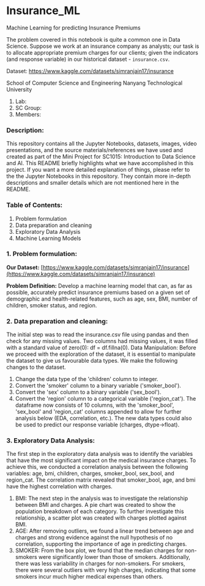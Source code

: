 # Insurance_ML
Machine Learning for predicting Insurance Premiums

The problem covered in this notebook is quite a common one in Data Science. Suppose we work at an insurance company as analysts; our task is to allocate appropriate premium charges for our clients; given the indicators (and response variable) in our historical dataset -  `insurance.csv`. 

Dataset: https://www.kaggle.com/datasets/simranjain17/insurance


School of Computer Science and Engineering Nanyang Technological University 
1. Lab: 
2. SC Group: 
3. Members:

### Description:
This repository contains all the Jupyter Notebooks, datasets, images, video presentations, and the source materials/references we have used and created as part of the Mini Project for SC1015: Introduction to Data Science and AI.
This README briefly highlights what we have accomplished in this project. If you want a more detailed explanation of things, please refer to the the Jupyter Notebooks in this repository. They contain more in-depth descriptions and smaller details which are not mentioned here in the README.

### Table of Contents:
1. Problem formulation
2. Data preparation and cleaning
3. Exploratory Data Analysis
4. Machine Learning Models

### 1. Problem formulation:
**Our Dataset:** [https://www.kaggle.com/datasets/simranjain17/insurance](https://www.kaggle.com/datasets/simranjain17/insurance)

**Problem Definition:** Develop a machine learning model that can, as far as possible, accurately predict insurance premiums based on a given set of demographic and health-related features, such as age, sex, BMI, number of children, smoker status, and region.

### 2. Data preparation and cleaning:
The initial step was to read the insurance.csv file using pandas and then check for any missing values. Two columns had missing values, it was filled with a standard value of zero(0): df = df.fillna(0).
Data Manipulation: Before we proceed with the exploration of the dataset, it is essential to manipulate the dataset to give us favourable data types. We make the following changes to the dataset.
1. Change the data type of the 'children' column to integer.
2. Convert the 'smoker' column to a binary variable ('smoker_bool').
3. Convert the 'sex' column to a binary variable ('sex_bool').
4. Convert the 'region' column to a categorical variable ('region_cat').
The dataframe now consists of 10 columns, with the 'smoker_bool', 'sex_bool' and 'region_cat' columns appended to allow for further analysis below (EDA, correlation, etc.). The new data types could also be used to predict our response variable (charges, dtype->float).

### 3. ****Exploratory Data Analysis:****
The first step in the exploratory data analysis was to identify the variables that have the most significant impact on the medical insurance charges. To achieve this, we conducted a correlation analysis between the following variables: age, bmi, children, charges, smoker_bool, sex_bool, and region_cat. The correlation matrix revealed that smoker_bool, age, and bmi have the highest correlation with charges.
1. BMI: The next step in the analysis was to investigate the relationship between BMI and charges. A pie chart was created to show the population breakdown of each category. To further investigate this relationship, a scatter plot was created with charges plotted against BMI.
2. AGE: After removing outliers, we found a linear trend between age and charges and strong evidence against the null hypothesis of no correlation, supporting the importance of age in predicting charges.
3. SMOKER: From the box plot, we found that the median charges for non-smokers were significantly lower than those of smokers. Additionally, there was less variability in charges for non-smokers. For smokers, there were several outliers with very high charges, indicating that some smokers incur much higher medical expenses than others.

